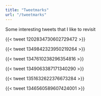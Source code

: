 ```yaml
---
title: "Tweetmarks"
url: "/tweetmarks"
---
```


Some interesting tweets that I like to revisit

{{< tweet 1202834730602729472 >}}

{{< tweet 1349842323950219264 >}}

{{< tweet 1347610238296354816 >}}

{{< tweet 1349063387171340290 >}}

{{< tweet 1351632622376673284 >}}

{{< tweet 1346560589607424001 >}}
